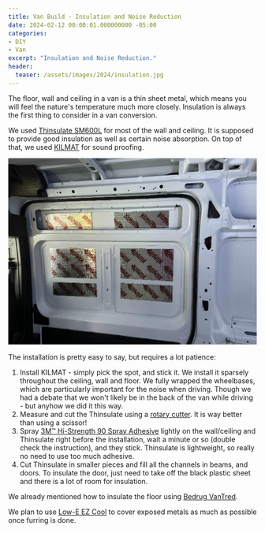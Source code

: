 ```yaml
---
title: Van Build - Insulation and Noise Reduction
date: 2024-02-12 00:00:01.000000000 -05:00
categories:
- DIY
- Van
excerpt: "Insulation and Noise Reduction."
header:
  teaser: /assets/images/2024/insulation.jpg
---
```


The floor, wall and ceiling in a van is a thin sheet metal, which means  you will feel the nature's temperature much more closely. Insulation is always the first thing to consider in a van conversion.

We used [Thinsulate SM600L](https://www.campervan-hq.com/products/3m-thinsulate-insulation) for most of the wall and ceiling. It is supposed to provide good insulation as well as certain noise absorption. On top of that, we used [KILMAT](https://www.amazon.com/Kilmat-Deadening-Automotive-Insulation-dampening/dp/B0751CBXBT/ref=psdc_15709561_t1_B0751G6TMV) for sound proofing.

![Dimension](/assets/images/2024/kilmat.jpg)

The installation is pretty easy to say, but requires a lot patience:

1. Install KILMAT - simply pick the spot, and stick it. We install it sparsely throughout the ceiling, wall and floor. We fully wrapped the wheelbases, which are particularly important for the noise when driving. Though we had a debate that we won't likely be in the back of the van while driving - but anyhow we did it this way.
1. Measure and cut the Thinsulate using a [rotary cutter](https://www.amazon.com/dp/B08XM6KHJ7?ref=ppx_yo2ov_dt_b_product_details&th=1). It is way better than using a scissor!
1. Spray [3M™ Hi-Strength 90 Spray Adhesive](https://www.amazon.com/3M-Hi-Strength-Spray-Adhesive-weight/dp/B0065DL33O/ref=pd_bxgy_vft_high_sccl_2/141-4950332-7660012?pd_rd_w=auXt0&content-id=amzn1.sym.26a5c67f-1a30-486b-bb90-b523ad38d5a0&pf_rd_p=26a5c67f-1a30-486b-bb90-b523ad38d5a0&pf_rd_r=YVDFSJA33CN6MRC7DV82&pd_rd_wg=8K2Xk&pd_rd_r=77293c9c-fdb3-4dc9-b112-99e4e04fa8a7&pd_rd_i=B0065DL33O&psc=1) lightly on the wall/ceiling and Thinsulate right before the installation, wait a minute or so (double check the instruction), and they stick. Thinsulate is lightweight, so really no need to use too much adhesive.
1. Cut Thinsulate in smaller pieces and fill all the channels in beams, and doors. To insulate the door, just need to take off the black plastic sheet and there is a lot of room for insulation.

We already mentioned how to insulate the floor using [Bedrug VanTred](https://a.co/d/gGgHl0T).

We plan to use [Low-E EZ Cool](https://diyvan.com/products/low-e-ssr-reflective-foam-core-insulation-60-wide?variant=33381457035323) to cover exposed metals as much as possible once furring is done.
